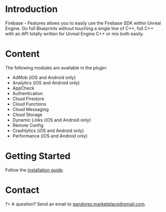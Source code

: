 # Introduction
Firebase - Features allows you to easily use the Firebase SDK within Unreal Engine. Go full Blueprints without touching a single line of C++, full C++ with an API totally written for Unreal Engine C++ or mix both easily.

# Content
The following modules are available in the plugin:
- AdMob (iOS and Android only)
- Analytics (iOS and Android only)
- AppCheck
- Authentication
- Cloud Firestore
- Cloud Functions
- Cloud Messaging
- Cloud Storage
- Dynamic Links (iOS and Android only)
- Remote Config
- Crashlytics (iOS and Android only)
- Performance (iOS and Android only)

# Getting Started
Follow the [installation guide](/installation).

# Contact
?> A question? Send an email to [pandores.marketplace@gmail.com](mailto:pandores.marketplace+doc@gmail.com).
